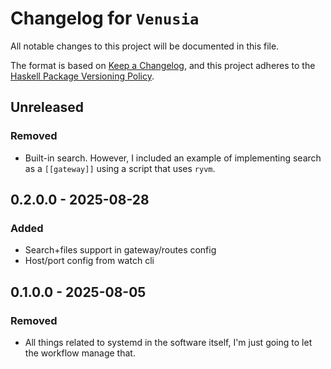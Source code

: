 # Changelog for `Venusia`

All notable changes to this project will be documented in this file.

The format is based on [Keep a Changelog](https://keepachangelog.com/en/1.0.0/),
and this project adheres to the
[Haskell Package Versioning Policy](https://pvp.haskell.org/).

## Unreleased

### Removed

* Built-in search. However, I included an example of implementing search as a `[[gateway]]` using a script that uses `ryvm`.

## 0.2.0.0 - 2025-08-28

### Added

* Search+files support in gateway/routes config
* Host/port config from watch cli

## 0.1.0.0 - 2025-08-05

### Removed

* All things related to systemd in the software itself, I'm just going to let the workflow manage that.